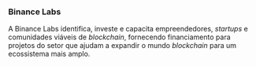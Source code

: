 ### Binance Labs

A Binance Labs identifica, investe e capacita empreendedores, _startups_ e comunidades viáveis de _blockchain_, fornecendo financiamento para projetos do setor que ajudam a expandir o mundo _blockchain_ para um ecossistema mais amplo.
